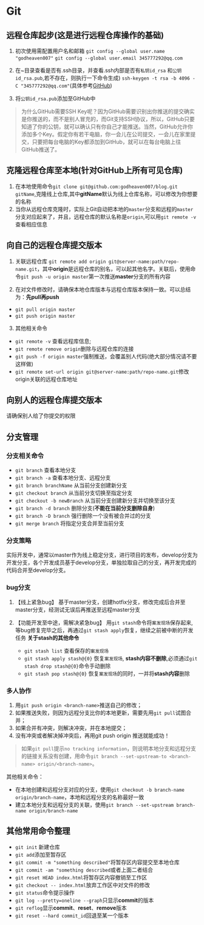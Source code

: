 # Git

## 远程仓库起步(这是进行远程仓库操作的基础)
1. 初次使用需配置用户名和邮箱
`git config --global user.name "godheaven007"`
`git config --global user.email 345777292@qq.com`

2. 在~目录查看是否有.ssh目录，并查看.ssh内部是否有`私钥id_rsa` 和`公钥id_rsa.pub`,若不存在，则执行一下命令生成)
`ssh-keygen -t rsa -b 4096 -C "345777292@qq.com"`(具体参考[GitHub](https://help.github.com/articles/generating-an-ssh-key)) 

3. 将`公钥id_rsa.pub`添加至GitHub中  

> 为什么GitHub需要SSH Key呢？因为GitHub需要识别出你推送的提交确实是你推送的，而不是别人冒充的，而Git支持SSH协议，所以，GitHub只要知道了你的公钥，就可以确认只有你自己才能推送。当然，GitHub允许你添加多个Key。假定你有若干电脑，你一会儿在公司提交，一会儿在家里提交，只要把每台电脑的Key都添加到GitHub，就可以在每台电脑上往GitHub推送了。

## 克隆远程仓库至本地(针对GitHub上所有可见仓库)
1. 在本地使用命令`git clone git@github.com:godheaven007/blog.git gitName`,克隆线上仓库,其中**gitName**默认为线上仓库名称，可以修改为你想要的名称
2. 当你从远程仓库克隆时，实际上Git自动把本地的`master`分支和远程的`master`分支对应起来了，并且，远程仓库的默认名称是`origin`,可以用`git remote -v`查看相应信息

## 向自己的远程仓库提交版本
1. 关联远程仓库  `git remote add origin git@server-name:path/repo-name.git`，其中**origin**是远程仓库的别名，可以起其他名字。关联后，使用命令`git push -u origin master`第一次推送**master**分支的所有内容

2. 在对文件修改时，请确保本地仓库版本与远程仓库版本保持一致。可以总结为：**先pull再push**
- `git pull origin master` 
- `git push origin master`

3. 其他相关命令 
- `git remote -v` 查看远程库信息; 
- `git remote remove origin`删除与远程仓库的连接
- `git push -f origin master`强制推送，会覆盖别人代码(绝大部分情况请不要这样做)
- `git remote set-url origin git@server-name:path/repo-name.git`修改origin关联的远程仓库地址

## 向别人的远程仓库提交版本
请确保别人给了你提交的权限

## 分支管理
### 分支相关命令
- `git branch` 查看本地分支
- `git branch -a` 查看本地分支、远程分支
- `git branch branchName` 从当前分支创建新分支
- `git checkout branch` 从当前分支切换至指定分支
- `git checkout -b newBranch` 从当前分支创建新分支并切换至该分支
- `git branch -d branch` 删除分支(**不能在当前分支删除自身**)
- `git branch -D branch` 强行删除一个没有被合并过的分支
- `git merge branch` 将指定分支合并至当前分支

### 分支策略
实际开发中，通常以master作为线上稳定分支，进行项目的发布，develop分支为开发分支，各个开发成员基于develop分支，单独拉取自己的分支，再开发完成的代码合并至develop分支。

### bug分支
1. 【线上紧急bug】
   基于master分支，创建hotfix分支，修改完成后合并至master分支，经测试无误后再推送至远程master分支

2. 【功能开发至中途，需解决紧急bug】
    用`git stash`命令将`案发现场`保存起来,等bug修复完毕之后，再通过`git stash apply`恢复，继续之前被中断的开发任务
    **关于stash的其他命令**
    - `git stash list` 查看保存的`案发现场`
    - `git stash apply stash@{0}` 恢复`案发现场`, **stash内容不删除**,必须通过`git stash drop stash@{0}`命令手动删除
    - `git stash pop stash@{0}` 恢复`案发现场`的同时，一并将**stash内容**删除

### 多人协作
1. 用`git push origin <branch-name>`推送自己的修改；
2. 如果推送失败，则因为远程分支比你的本地更新，需要先用`git pull`试图合并；
3. 如果合并有冲突，则解决冲突，并在本地提交；
4. 没有冲突或者解决掉冲突后，再用git push origin <branch-name>推送就能成功！
> 如果`git pull`提示`no tracking information`，则说明本地分支和远程分支的链接关系没有创建，用命令`git branch --set-upstream-to <branch-name> origin/<branch-name>`。

其他相关命令：
- 在本地创建和远程分支对应的分支，使用`git checkout -b branch-name origin/branch-name`，本地和远程分支的名称最好一致
- 建立本地分支和远程分支的关联，使用`git branch --set-upstream branch-name origin/branch-name`

## 其他常用命令整理
- `git init` 新建仓库
- `git add`添加至暂存区
- `git commit -m "something described"`将暂存区内容提交至本地仓库
- `git commit -am "something described`或者上面二者结合 
- `git reset HEAD index.html`将暂存区内容撤销至工作区  
- `git checkout -- index.html`放弃工作区中对文件的修改 
- `git status`命令提示操作
- `git log --pretty=oneline --graph`只显示**commit**的版本
- `git reflog`显示**commit**、**reset**、**remove**版本
- `git reset --hard commit_id`回退至某一个版本